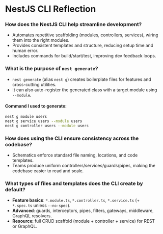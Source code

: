 # NestJS CLI Reflection

### How does the NestJS CLI help streamline development?

- Automates repetitive scaffolding (modules, controllers, services), wiring them into the right modules.
- Provides consistent templates and structure, reducing setup time and human error.
- Includes commands for build/start/test, improving dev feedback loops.

### What is the purpose of `nest generate`?

- `nest generate` (alias `nest g`) creates boilerplate files for features and cross-cutting utilities.
- It can also auto-register the generated class with a target module using `--module`.

#### **Command I used to generate:**

```bash
nest g module users
nest g service users --module users
nest g controller users --module users
```

### How does using the CLI ensure consistency across the codebase?

- Schematics enforce standard file naming, locations, and code templates.
- Teams produce uniform controllers/services/guards/pipes, making the codebase easier to read and scale.

### What types of files and templates does the CLI create by default?

- **Feature basics**: `*.module.ts`, `*.controller.ts`, `*.service.ts` (+ `*.spec.ts` unless `--no-spec`).
- **Advanced**: guards, interceptors, pipes, filters, gateways, middleware, GraphQL resolvers.
- **Resource**: full CRUD scaffold (module + controller + service) for REST or GraphQL.
